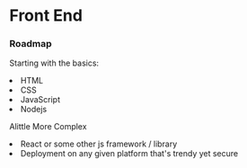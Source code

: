 # Front End

### Roadmap

Starting with the basics: 
  <li>HTML</li>
  <li>CSS</li>
  <li>JavaScript</li>
  <li>Nodejs</li>


Alittle More Complex
  <li>React or some other js framework / library </li>
  <li>Deployment on any given platform that's trendy yet secure</li>
